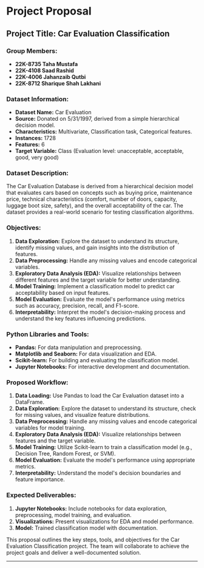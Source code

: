 # Project Proposal

## Project Title: Car Evaluation Classification

### Group Members:
- **22K-8735 Taha Mustafa**
- **22K-4108 Saad Rashid**
- **22K-4006 Jahanzaib Qutbi**
- **22K-8712 Sharique Shah Lakhani**

### Dataset Information:
- **Dataset Name:** Car Evaluation
- **Source:** Donated on 5/31/1997, derived from a simple hierarchical decision model.
- **Characteristics:** Multivariate, Classification task, Categorical features.
- **Instances:** 1728
- **Features:** 6
- **Target Variable:** Class (Evaluation level: unacceptable, acceptable, good, very good)

### Dataset Description:
The Car Evaluation Database is derived from a hierarchical decision model that evaluates cars based on concepts such as buying price, maintenance price, technical characteristics (comfort, number of doors, capacity, luggage boot size, safety), and the overall acceptability of the car. The dataset provides a real-world scenario for testing classification algorithms.

### Objectives:
1. **Data Exploration:** Explore the dataset to understand its structure, identify missing values, and gain insights into the distribution of features.
2. **Data Preprocessing:** Handle any missing values and encode categorical variables.
3. **Exploratory Data Analysis (EDA):** Visualize relationships between different features and the target variable for better understanding.
4. **Model Training:** Implement a classification model to predict car acceptability based on input features.
5. **Model Evaluation:** Evaluate the model's performance using metrics such as accuracy, precision, recall, and F1-score.
6. **Interpretability:** Interpret the model's decision-making process and understand the key features influencing predictions.

### Python Libraries and Tools:
- **Pandas:** For data manipulation and preprocessing.
- **Matplotlib and Seaborn:** For data visualization and EDA.
- **Scikit-learn:** For building and evaluating the classification model.
- **Jupyter Notebooks:** For interactive development and documentation.

### Proposed Workflow:
1. **Data Loading:** Use Pandas to load the Car Evaluation dataset into a DataFrame.
2. **Data Exploration:** Explore the dataset to understand its structure, check for missing values, and visualize feature distributions.
3. **Data Preprocessing:** Handle any missing values and encode categorical variables for model training.
4. **Exploratory Data Analysis (EDA):** Visualize relationships between features and the target variable.
5. **Model Training:** Utilize Scikit-learn to train a classification model (e.g., Decision Tree, Random Forest, or SVM).
6. **Model Evaluation:** Evaluate the model's performance using appropriate metrics.
7. **Interpretability:** Understand the model's decision boundaries and feature importance.

### Expected Deliverables:
1. **Jupyter Notebooks:** Include notebooks for data exploration, preprocessing, model training, and evaluation.
2. **Visualizations:** Present visualizations for EDA and model performance.
3. **Model:** Trained classification model with documentation.

This proposal outlines the key steps, tools, and objectives for the Car Evaluation Classification project. The team will collaborate to achieve the project goals and deliver a well-documented solution.

---
